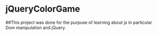 # jQueryColorGame

##This project was done for the purpuse of learning about js in particular Dom manipulation and jQuery.